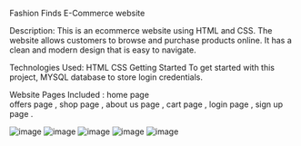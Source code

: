 Fashion Finds E-Commerce website

Description: This is an ecommerce website using HTML and CSS. The website allows customers to browse and purchase products online. It has a clean and modern design that is easy to navigate.

Technologies Used: HTML CSS Getting Started To get started with this project, MYSQL database to store login credentials.

Website Pages Included :
home page <br>
offers page ,
shop page ,
about us page ,
cart page ,
login page ,
sign up page .


![image](https://github.com/ShreyashNaik30/FashionFinds/assets/140256129/ae4a2266-c64b-41d4-b24f-9c5e1bbcdea3)
![image](https://github.com/ShreyashNaik30/FashionFinds/assets/140256129/38b24f12-4c65-4d56-923c-bfd9372f6785)
![image](https://github.com/ShreyashNaik30/FashionFinds/assets/140256129/15f88b57-cef3-4d0c-aad8-eb5c071fea0f)
![image](https://github.com/ShreyashNaik30/FashionFinds/assets/140256129/ec28f3c8-9ca4-435a-b51c-5624997dccaf)
![image](https://github.com/ShreyashNaik30/FashionFinds/assets/140256129/229e6cfb-b790-4bcc-9fb1-1d46cb46d7bb)

